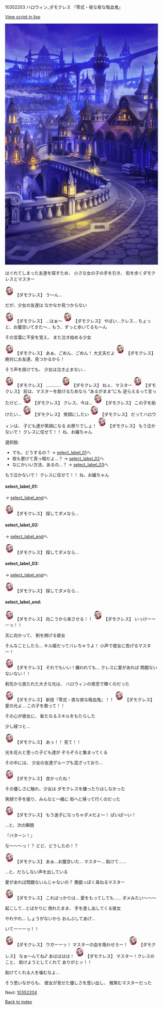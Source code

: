 10352203 ハロウィン_ダモクレス 『零式・夜な夜な吸血鬼』

[View script in lisp](../scripts/10352203.txt)

![town_night.png](../images/backgrounds/town_night.png)

はぐれてしまった友達を探すため、
小さな女の子の手を引き、
街を歩くダモクレスとマスター

<img src="../images/units/103521.png" alt="103521.png" height="34"/>
【ダモクレス】
う～ん…

だが、少女の友達は
なかなか見つからない

<img src="../images/units/103521.png" alt="103521.png" height="34"/>
【ダモクレス】
…はぁ～

<img src="../images/units/103521.png" alt="103521.png" height="34"/>
【ダモクレス】
やばい…クレス…
ちょっと、お腹空いてきた～…
もう、ずっと歩いてるも～ん

その言葉に不安を覚え、
また泣き始める少女

<img src="../images/units/103521.png" alt="103521.png" height="34"/>
【ダモクレス】
あぁ、ごめん、ごめん！
大丈夫だよ

<img src="../images/units/103521.png" alt="103521.png" height="34"/>
【ダモクレス】
絶対にお友達、見つかるから！

そう声を掛けても、
少女は泣き止まない…

<img src="../images/units/103521.png" alt="103521.png" height="34"/>
【ダモクレス】
…………

<img src="../images/units/103521.png" alt="103521.png" height="34"/>
【ダモクレス】
ねぇ、マスター

<img src="../images/units/103521.png" alt="103521.png" height="34"/>
【ダモクレス】
前は、マスターを助けるためなら
“あるがまま”にも
逆らえるって言ったけど…

<img src="../images/units/103521.png" alt="103521.png" height="34"/>
【ダモクレス】
クレス、今は…

<img src="../images/units/103521.png" alt="103521.png" height="34"/>
【ダモクレス】
この子を助けたい…

<img src="../images/units/103521.png" alt="103521.png" height="34"/>
【ダモクレス】
笑顔にしたい

<img src="../images/units/103521.png" alt="103521.png" height="34"/>
【ダモクレス】
だってハロウィンは、
子ども達が笑顔になる
お祭りでしょ！

<img src="../images/units/103521.png" alt="103521.png" height="34"/>
【ダモクレス】
もう泣かないで！
クレスに任せて！！
ね、お嬢ちゃん

選択肢:
- でも、どうするの？ → [select_label_01](#select_label_01)へ
- 夜も更けて真っ暗だよ…？ → [select_label_02](#select_label_02)へ
- なにかいい方法、あるの…？ → [select_label_03](#select_label_03)へ

もう泣かないで！
クレスに任せて！！
ね、お嬢ちゃん

#### select_label_01:
 → [select_label_end](#select_label_end)へ

<img src="../images/units/103521.png" alt="103521.png" height="34"/>
【ダモクレス】
探してダメなら…

#### select_label_02:
 → [select_label_end](#select_label_end)へ

<img src="../images/units/103521.png" alt="103521.png" height="34"/>
【ダモクレス】
探してダメなら…

#### select_label_03:
 → [select_label_end](#select_label_end)へ

<img src="../images/units/103521.png" alt="103521.png" height="34"/>
【ダモクレス】
探してダメなら…

#### select_label_end:

<img src="../images/units/103521.png" alt="103521.png" height="34"/>
【ダモクレス】
向こうから来させる！！

<img src="../images/units/103521.png" alt="103521.png" height="34"/>
【ダモクレス】
いっけーーーっ！！

天に向かって、
剣を掲げる彼女

そんなことしたら…
キル姫だってバレちゃうよ！
小声で彼女に告げるマスター！

<img src="../images/units/103521.png" alt="103521.png" height="34"/>
【ダモクレス】
それでもいい！嫌われても…
クレスに愛があれば
問題ないないない！！

剣先から放たれた大きな光は、
ハロウィンの夜空で輝くのだった

<img src="../images/units/103521.png" alt="103521.png" height="34"/>
【ダモクレス】
新技『零式・夜な夜な吸血鬼』！！

<img src="../images/units/103521.png" alt="103521.png" height="34"/>
【ダモクレス】
愛の光よ…
この子を救って！！

その心が彼女に、
新たなるスキルをもたらした

少し経つと…

<img src="../images/units/103521.png" alt="103521.png" height="34"/>
【ダモクレス】
あっ！！
見て！！

光を花火と思った子ども達が
ぞろぞろと集まってくる

その中には、
少女の友達グループも混ざっており…

<img src="../images/units/103521.png" alt="103521.png" height="34"/>
【ダモクレス】
良かったね！

その優しさに触れ、少女は
ダモクレスを嫌ったりはしなかった

笑顔で手を振り、みんなと一緒に
街へと帰って行くのだった

<img src="../images/units/103521.png" alt="103521.png" height="34"/>
【ダモクレス】
もう迷子になっちゃダメだよ～！
ばいば～い！

…と、次の瞬間

『バターン！』

な～～～っ！？
どど、どうしたの！？

<img src="../images/units/103521.png" alt="103521.png" height="34"/>
【ダモクレス】
あぁ…お腹空いた…
マスター…
助けて……

…と、だらしない声を出している

愛があれば問題ないんじゃないの？
悪戯っぽく尋ねるマスター

<img src="../images/units/103521.png" alt="103521.png" height="34"/>
【ダモクレス】
こればっかりは…
愛をもってしても……
ダメみたい～～～

起こして…とばかりに
倒れたまま、
手を差し出してくる彼女

やれやれ…
しょうがないから
おんぶしてあげ…

いてーーーっ！！

<img src="../images/units/103521.png" alt="103521.png" height="34"/>
【ダモクレス】
ウガーーッ！
マスターの血を吸わせろー！

<img src="../images/units/103521.png" alt="103521.png" height="34"/>
【ダモクレス】
なぁ～んてね♪
あはははは！

<img src="../images/units/103521.png" alt="103521.png" height="34"/>
【ダモクレス】
マスター！クレスのこと、
助けようとしてくれて
ありがとッ！！

助けてくれる人を噛むなよ…

そう思いながらも、
彼女が見せた優しさを思い出し、
微笑むマスターだった


Next: [10352204](10352204.md)

[Back to index](index.md)

